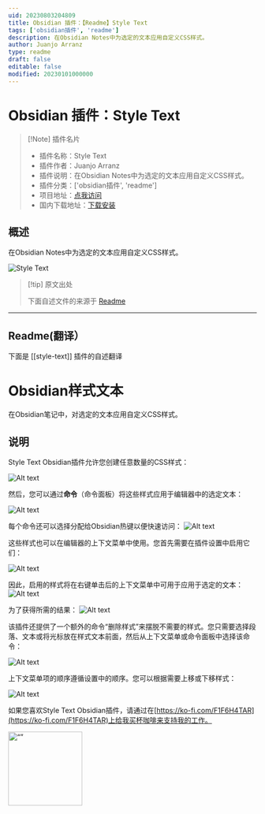 ```yaml
---
uid: 20230803204809
title: Obsidian 插件：【Readme】Style Text
tags: ['obsidian插件', 'readme']
description: 在Obsidian Notes中为选定的文本应用自定义CSS样式。
author: Juanjo Arranz
type: readme
draft: false
editable: false
modified: 20230101000000
---
```


# Obsidian 插件：Style Text

> [!Note] 插件名片
> - 插件名称：Style Text
> - 插件作者：Juanjo Arranz
> - 插件说明：在Obsidian Notes中为选定的文本应用自定义CSS样式。
> - 插件分类：['obsidian插件', 'readme']
> - 项目地址：[点我访问](https://github.com/juanjoarranz/style-text-obsidian-plugin)
> - 国内下载地址：[下载安装](https://pkmer.cn/products/plugin/pluginMarket/?style-text)

## 概述

在Obsidian Notes中为选定的文本应用自定义CSS样式。

![Style Text](https://cdn.pkmer.cn/covers/style-text.png!pkmer)

> [!tip] 原文出处
> 
>下面自述文件的来源于 [Readme](https://ghproxy.net/https://raw.githubusercontent.com/juanjoarranz/style-text-obsidian-plugin/master/README.md)
> 

---

## Readme(翻译）

下面是 [[style-text]] 插件的自述翻译


# Obsidian样式文本

在Obsidian笔记中，对选定的文本应用自定义CSS样式。

## 说明

Style Text Obsidian插件允许您创建任意数量的CSS样式：

![Alt text](./assets/image-styles.png)

然后，您可以通过**命令**（命令面板）将这些样式应用于编辑器中的选定文本：

![Alt text](./assets/command-palette.png)

每个命令还可以选择分配给Obsidian热键以便快速访问：
![Alt text](./assets/assing-hotkeys.png)


这些样式也可以在编辑器的上下文菜单中使用。您首先需要在插件设置中启用它们：

![Alt text](./assets/enable-contextual-menu.png)

因此，启用的样式将在右键单击后的上下文菜单中可用于应用于选定的文本：
![Alt text](./assets/context-menu.png)

为了获得所需的结果：
![Alt text](./assets/pretended-result.png)


该插件还提供了一个额外的命令“删除样式”来摆脱不需要的样式。您只需要选择段落、文本或将光标放在样式文本前面，然后从上下文菜单或命令面板中选择该命令：

![Alt text](./assets/remove-style.png)

上下文菜单项的顺序遵循设置中的顺序。您可以根据需要上移或下移样式：

![Alt text](./assets/styles-order.png)

如果您喜欢Style Text Obsidian插件，请通过在[https://ko-fi.com/F1F6H4TAR](https://ko-fi.com/F1F6H4TAR)上给我买杯咖啡来支持我的工作。

[<img src="https://cdn.ko-fi.com/cdn/kofi3.png?v=3" alt= “” width="150px">](https://ko-fi.com/F1F6H4TAR)



